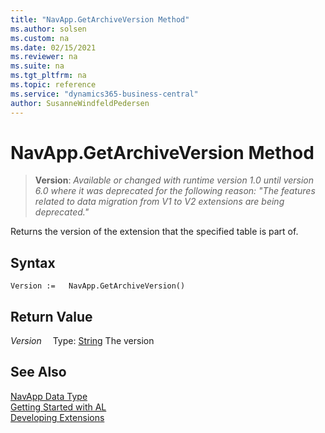 ```yaml
---
title: "NavApp.GetArchiveVersion Method"
ms.author: solsen
ms.custom: na
ms.date: 02/15/2021
ms.reviewer: na
ms.suite: na
ms.tgt_pltfrm: na
ms.topic: reference
ms.service: "dynamics365-business-central"
author: SusanneWindfeldPedersen
---
```

[//]: # (START>DO_NOT_EDIT)
[//]: # (IMPORTANT:Do not edit any of the content between here and the END>DO_NOT_EDIT.)
[//]: # (Any modifications should be made in the .xml files in the ModernDev repo.)
# NavApp.GetArchiveVersion Method
> **Version**: _Available or changed with runtime version 1.0 until version 6.0 where it was deprecated for the following reason: "The features related to data migration from V1 to V2 extensions are being deprecated."_

Returns the version of the extension that the specified table is part of.


## Syntax
```
Version :=   NavApp.GetArchiveVersion()
```


## Return Value
*Version*
&emsp;Type: [String](../string/string-data-type.md)
The version


[//]: # (IMPORTANT: END>DO_NOT_EDIT)
## See Also
[NavApp Data Type](navapp-data-type.md)  
[Getting Started with AL](../../devenv-get-started.md)  
[Developing Extensions](../../devenv-dev-overview.md)